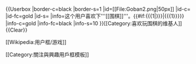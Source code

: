 {{Userbox
  |border-c=black
  |border-s=1
  |id=[[File:Goban2.png|50px]]
  |id-c=
  |id-fc=gold
  |id-s=
  |info=这个用户喜欢下'''[[围棋]]'''。{{#if:{{{1|}}}|{{{1}}}}}
  |info-c=gold
  |info-fc=black
  |info-s=10
}}<includeonly>[[Category:喜欢玩围棋的维基人]]</includeonly><noinclude>
{{Clear}}

[[Wikipedia:用户框/游戏]]

[[Category:關注與興趣用戶框模板]]</noinclude>